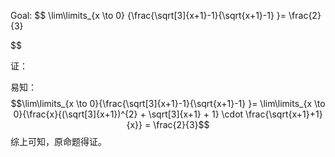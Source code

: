 Goal: 
$$
\lim\limits_{x \to 0} {\frac{\sqrt[3]{x+1}-1}{\sqrt{x+1}-1} }= \frac{2}{3}

$$

证：

易知：
$$\lim\limits_{x \to 0}{\frac{\sqrt[3]{x+1}-1}{\sqrt{x+1}-1} }= \lim\limits_{x \to 0}{\frac{x}{(\sqrt[3]{x+1})^{2} + \sqrt[3]{x+1} + 1} \cdot \frac{\sqrt{x+1}+1}{x}} = \frac{2}{3}$$
综上可知，原命题得证。